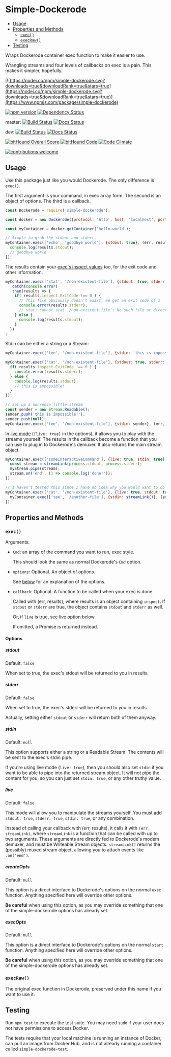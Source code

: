 # Simple-Dockerode
<!-- MDTOC maxdepth:2 firsth1:0 numbering:0 flatten:0 bullets:1 updateOnSave:1 -->

- [Usage](#usage)
- [Properties and Methods](#properties-and-methods)
   - [`exec()`](#exec)
   - [`execRaw()`](#execraw)
- [Testing](#testing)

<!-- /MDTOC -->

Wraps Dockerode container exec function to make it easier to use.

Wrangling streams and four levels of callbacks on exec is a pain. This makes it simpler, hopefully.

[![https://nodei.co/npm/simple-dockerode.svg?downloads=true&downloadRank=true&stars=true](https://nodei.co/npm/simple-dockerode.svg?downloads=true&downloadRank=true&stars=true)](https://www.npmjs.com/package/simple-dockerode)

[![npm version](https://badge.fury.io/js/simple-dockerode.svg)](https://badge.fury.io/js/simple-dockerode)
[![Dependency Status](https://david-dm.org/tprobinson/node-simple-dockerode.svg)](https://david-dm.org)

master: [![Build Status](https://travis-ci.org/tprobinson/node-simple-dockerode.svg?branch=master)](https://travis-ci.org/tprobinson/node-simple-dockerode)
[![Docs Status](https://inch-ci.org/github/tprobinson/node-simple-dockerode.svg?branch=master)](https://inch-ci.org/github/tprobinson/node-simple-dockerode)

dev: [![Build Status](https://travis-ci.org/tprobinson/node-simple-dockerode.svg?branch=dev)](https://travis-ci.org/tprobinson/node-simple-dockerode)
[![Docs Status](https://inch-ci.org/github/tprobinson/node-simple-dockerode.svg?branch=dev)](https://inch-ci.org/github/tprobinson/node-simple-dockerode)

[![bitHound Overall Score](https://www.bithound.io/github/tprobinson/node-simple-dockerode/badges/score.svg)](https://www.bithound.io/github/tprobinson/node-simple-dockerode)
[![bitHound Code](https://www.bithound.io/github/tprobinson/node-simple-dockerode/badges/code.svg)](https://www.bithound.io/github/tprobinson/node-simple-dockerode)
[![Code Climate](https://codeclimate.com/github/tprobinson/node-simple-dockerode/badges/gpa.svg)](https://codeclimate.com/github/tprobinson/node-simple-dockerode)

[![contributions welcome](https://img.shields.io/badge/contributions-welcome-brightgreen.svg?style=flat)](https://github.com/tprobinson/simple-dockerode/issues)

## Usage

Use this package just like you would Dockerode. The only difference is `exec()`.

The first argument is your command, in exec array form. The second is an object of options. The third is a callback.
```javascript
const Dockerode = require('simple-dockerode');

const docker = new Dockerode({protocol: 'http', host: 'localhost', port: 2375});

const myContainer = docker.getContainer('hello-world');

// Simple to grab the stdout and stderr.
myContainer.exec(['echo', 'goodbye world'], {stdout: true}, (err, results) => {
  console.log(results.stdout);
  // goodbye world
});
```
The results contain your [exec's inspect values](https://docs.docker.com/engine/api/v1.23/#/exec-inspect) too, for the exit code and other information.
```javascript
myContainer.exec(['stat', '/non-existent-file'], {stdout: true, stderr: true})
  .catch(console.error)
  .then(results => {
    if( results.inspect.ExitCode !== 0 ) {
      // This file obviously doesn't exist, we get an exit code of 1
      console.error(results.stderr);
      // stat: cannot stat '/non-existent-file': No such file or directory
    } else {
      console.log(results.stdout);
    }
  })
;
```
Stdin can be either a string or a Stream:
```javascript
myContainer.exec(['tee', '/non-existent-file'], {stdin: 'this is impossible!'}, (err, results) => { ... });

myContainer.exec(['cat', '/non-existent-file'], {stdout: true, stderr: true}, (err, results) => {
  if( results.inspect.ExitCode !== 0 ) {
    console.error(results.stderr);
  } else {
    console.log(results.stdout);
    // this is impossible!
  }
});

// Set up a nonsense little stream
const sender = new Stream.Readable();
sender.push('this is impossible!');
sender.push(null);
myContainer.exec(['tee', '/non-existent-file'], {stdin: sender}, (err, results) => { ... });
```
In [live mode](#live) (`{live: true}` in the options), it allows you to play with the streams yourself. The results in the callback become a function that you can use to plug in to Dockerode's demuxer. It also returns the main stream object.
```javascript
myContainer.exec(['someInteractiveCommand'], {live: true, stdin: true}, (err, streamLink) => {
  const stream = streamLink(process.stdout, process.stderr);
  myStream.pipe(stream);
  stream.on('end', () => console.log('done!'));
});

// I haven't tested this since I have no idea why you would want to do it, but you probably could.
myContainer.exec(['cat', '/non-existent-file'], {live: true, stdout: true}, (err, streamLink) => {
  myContainer.exec(['tee', '/another-file'], {stdin: streamLink()}, (err, results) => { ... });
});
```


## Properties and Methods

### `exec()`

Arguments:
* `Cmd`: an array of the command you want to run, exec style.

  This should look the same as normal Dockerode's `Cmd` option.


* `options`: Optional. An object of options.

  See [below](#Options) for an explanation of the options.


* `callback`: Optional. A function to be called when your exec is done.

  Called with (err, results), where results is an object containing `inspect`. If `stdout` or `stderr` are true, the object contains `stdout` and `stderr` as well.

  Or, if `live` is true, see [live option](#live) below.

  If omitted, a Promise is returned instead.


#### Options


##### stdout
Default: `false`

When set to true, the exec's stdout will be returned to you in results.

##### stderr
Default: `false`

When set to true, the exec's stderr will be returned to you in results.

Actually, setting either `stdout` or `stderr` will return both of them anyway.

##### stdin
Default: `null`

This option supports either a string or a Readable Stream. The contents will be sent to the exec's stdin pipe.

If you're using live mode (`live: true`), then you should also set `stdin` if you want to be able to pipe into the returned stream object. It will not pipe the content for you, so you can just set `stdin: true`, or any other truthy value.


##### live
Default: `false`

This mode will allow you to manipulate the streams yourself. You must add `stdout: true`, `stderr: true`, `stdin: true`, or any combination.

Instead of calling your callback with (err, results), it calls it with `(err, streamLink)`, where `streamLink` is a function that can be called with up to two arguments. These arguments are directly fed to Dockerode's modem demuxer, and must be Writeable Stream objects. `streamLink()` returns the (possibly) muxed stream object, allowing you to attach events like `.on('end')`.

##### createOpts
Default: `null`

This option is a direct interface to Dockerode's options on the normal `exec` function. Anything specified here will override other options.

**Be careful** when using this option, as you may override something that one of the simple-dockerode options has already set.

##### execOpts
Default: `null`

This option is a direct interface to Dockerode's options on the normal `start` function. Anything specified here will override other options.

**Be careful** when using this option, as you may override something that one of the simple-dockerode options has already set.

### `execRaw()`
The original exec function in Dockerode, preserved under this name if you want to use it.

## Testing
Run `npm test` to execute the test suite. You may need `sudo` if your user does not have permissions to access Docker.

The tests require that your local machine is running an instance of Docker, can pull an image from Docker Hub, and is not already running a container called `simple-dockerode-test`.
